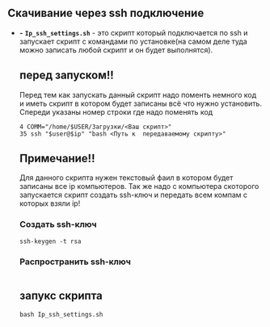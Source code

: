 ## Скачивание через ssh подключение
- **-** **`Ip_ssh_settings.sh`** - это скрипт который подключается по ssh и запускает скрипт с командами по установке(на самом деле туда можно записать любой скрипт и он будет выполнятся).
   ## перед запуском!!
   Перед тем как запускать данный скрипт надо поменть немного код и иметь скрипт в котором будет записаны всё что нужно установить. Спереди указаны номер строки где надо поменять код
   ```
   4 COMM="/home/$USER/Загрузки/<Ваш скрипт>"
   35 ssh "$user@$ip" "bash <Путь к  передаваемому скрипту>"
   ```

   ## Примечание!!
  Для данного скрипта нужен текстовый фаил в котором будет записаны все ip компьютеров. Так же надо с компьютера скоторого запускается скрипт создать ssh-ключ и передать всем компам с которых взяли ip!

   ### Создать ssh-ключ
   ```
   ssh-keygen -t rsa
   ```
   ### Распространить ssh-ключ
   ```
   
   ```
   
   ## запукс скрипта
  ```
  bash Ip_ssh_settings.sh
  ```
